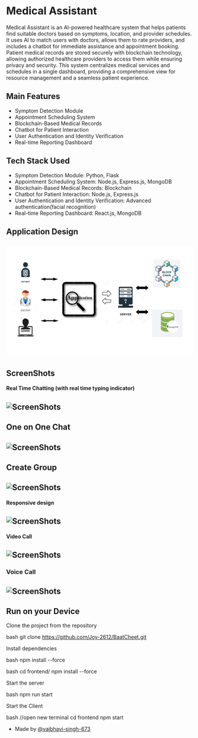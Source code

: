 # Medical Assistant

Medical Assistant is an AI-powered healthcare system that helps patients find suitable doctors based on symptoms, location, and provider schedules. It uses AI to match users with doctors, allows them to rate providers, and includes a chatbot for immediate assistance and appointment booking. Patient medical records are stored securely with blockchain technology, allowing authorized healthcare providers to access them while ensuring privacy and security. This system centralizes medical services and schedules in a single dashboard, providing a comprehensive view for resource management and a seamless patient experience.








## Main Features

- Symptom Detection Module
- Appointment Scheduling System
- Blockchain-Based Medical Records
- Chatbot for Patient Interaction
- User Authentication and Identity Verification
- Real-time Reporting Dashboard

## Tech Stack Used

- Symptom Detection Module: Python, Flask
- Appointment Scheduling System: Node.js, Express.js, MongoDB
- Blockchain-Based Medical Records: Blockchain
- Chatbot for Patient Interaction: Node.js, Express.js
- User Authentication and Identity Verification: Advanced authentication(facial recognition)
- Real-time Reporting Dashboard: React.js, MongoDB


## Application Design

## ![ScreenShot](./screenshots/Application%20Design.png)


## ScreenShots



#### Real Time Chatting (with real time typing indicator)

## ![ScreenShots](./frontend/screenshots/Real%20Time%20Chattting.png)

## One on One Chat

## ![ScreenShots](./frontend/screenshots/Impressive%20Design.png)

## Create Group

## ![ScreenShots](./frontend/screenshots/Create%20Group.png)

#### Responsive design

## ![ScreenShots](./frontend/screenshots/Responsive%20Design.png)

#### Video Call

## ![ScreenShots](./frontend/screenshots/Video%20Call.png)

### Voice Call

## ![ScreenShots](./frontend/screenshots/Voice%20Call.png)

## Run on your Device

Clone the project from the repository

bash
  git clone https://github.com/Joy-2612/BaatCheet.git


Install dependencies

bash
  npm install --force


bash
  cd frontend/
  npm install --force


Start the server

bash
  npm run start


Start the Client

bash
  //open new terminal
  cd frontend
  npm start


- Made by [@vaibhavi-singh-673](https://github.com/vaibhavi-singh-673)